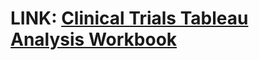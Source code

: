 # LINK: [Clinical Trials Tableau Analysis Workbook](https://public.tableau.com/app/profile/jake.barrett7296/viz/Clinical-Trials-Tableau-Analysis-110621/0-Number-of-Clinical-Trials-with-Forecast)

